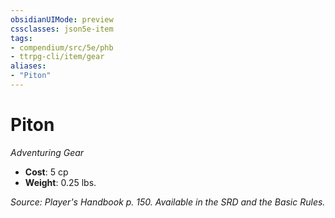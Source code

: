 ```yaml
---
obsidianUIMode: preview
cssclasses: json5e-item
tags:
- compendium/src/5e/phb
- ttrpg-cli/item/gear
aliases: 
- "Piton"
---
```

# Piton
*Adventuring Gear*  

- **Cost**: 5 cp
- **Weight**: 0.25 lbs.

*Source: Player's Handbook p. 150. Available in the SRD and the Basic Rules.*